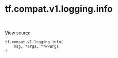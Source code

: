 <div itemscope itemtype="http://developers.google.com/ReferenceObject">
<meta itemprop="name" content="tf.compat.v1.logging.info" />
<meta itemprop="path" content="Stable" />
</div>

# tf.compat.v1.logging.info

<!-- Insert buttons and diff -->

<table class="tfo-notebook-buttons tfo-api nocontent" align="left">

</table>

<a target="_blank" href="/code/stable/tensorflow/python/platform/tf_logging.py">View source</a>





<pre class="devsite-click-to-copy prettyprint lang-py tfo-signature-link">
<code>tf.compat.v1.logging.info(
    msg, *args, **kwargs
)
</code></pre>



<!-- Placeholder for "Used in" -->
